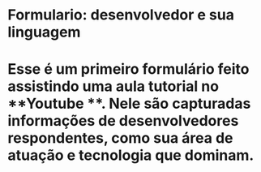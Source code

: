 # Formulario: desenvolvedor e sua linguagem
# Esse é um primeiro formulário feito assistindo uma aula tutorial no **__Youtube__ **. Nele são capturadas informações de desenvolvedores respondentes, como sua área de atuação e tecnologia que dominam.
